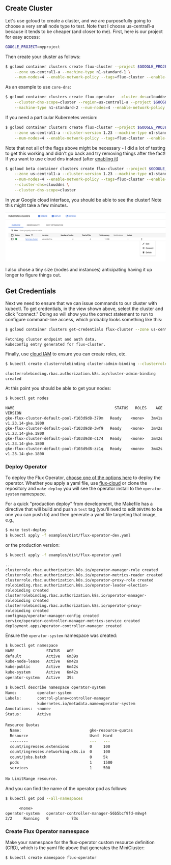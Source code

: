 ## Create Cluster

Let's use gcloud to create a cluster, and we are purposefully going to choose
a very small node type to test. Note that I choose us-central1-a because it tends
to be cheaper (and closer to me). First, here is our project for easy access:

```bash
GOOGLE_PROJECT=myproject
```

Then create your cluster as follows:

```bash
$ gcloud container clusters create flux-cluster --project $GOOGLE_PROJECT \
    --zone us-central1-a --machine-type n1-standard-1 \
    --num-nodes=4 --enable-network-policy --tags=flux-cluster --enable-intra-node-visibility
```

As an example to use `core-dns`:

```bash
$ gcloud container clusters create flux-operator --cluster-dns=clouddns \
    --cluster-dns-scope=cluster --region=us-central1-a --project $GOOGLE_PROJECT \
    --machine-type n1-standard-2 --num-nodes=4 --enable-network-policy --tags=flux-cluster --enable-intra-node-visibility
```

If you need a particular Kubernetes version:

```bash
$ gcloud container clusters create flux-cluster --project $GOOGLE_PROJECT \
    --zone us-central1-a --cluster-version 1.23 --machine-type n1-standard-1 \
    --num-nodes=4 --enable-network-policy --tags=flux-cluster --enable-intra-node-visibility
```

Note that not all of the flags above might be necessary - I did a lot of testing to get
this working and didn't go back and try removing things after the fact!
If you want to use cloud dns instead (after [enabling it](https://console.cloud.google.com/apis/library/dns.googleapis.com))

```bash
$ gcloud beta container clusters create flux-cluster --project $GOOGLE_PROJECT \
    --zone us-central1-a --cluster-version 1.23 --machine-type n1-standard-1 \
    --num-nodes=4 --enable-network-policy --tags=flux-cluster --enable-intra-node-visibility \
    --cluster-dns=clouddns \
    --cluster-dns-scope=cluster
```

In your Google cloud interface, you should be able to see the cluster! Note
this might take a few minutes.

![img/cluster.png](../img/cluster.png)

I also chose a tiny size (nodes and instances) anticipating having it up longer to figure things out.

## Get Credentials

Next we need to ensure that we can issue commands to our cluster with kubectl.
To get credentials, in the view shown above, select the cluster and click "connect."
Doing so will show you the correct statement to run to configure command-line access,
which probably looks something like this:

```bash
$ gcloud container clusters get-credentials flux-cluster --zone us-central1-a --project $GOOGLE_PROJECT
```
```console
Fetching cluster endpoint and auth data.
kubeconfig entry generated for flux-cluster.
```

Finally, use [cloud IAM](https://cloud.google.com/iam) to ensure you can create roles, etc.

```bash
$ kubectl create clusterrolebinding cluster-admin-binding --clusterrole cluster-admin --user $(gcloud config get-value core/account)
```
```console
clusterrolebinding.rbac.authorization.k8s.io/cluster-admin-binding created
```

At this point you should be able to get your nodes:

```bash
$ kubectl get nodes
```
```console
NAME                                            STATUS   ROLES    AGE     VERSION
gke-flux-cluster-default-pool-f103d9d8-379m   Ready    <none>   3m41s   v1.23.14-gke.1800
gke-flux-cluster-default-pool-f103d9d8-3wf9   Ready    <none>   3m42s   v1.23.14-gke.1800
gke-flux-cluster-default-pool-f103d9d8-c174   Ready    <none>   3m42s   v1.23.14-gke.1800
gke-flux-cluster-default-pool-f103d9d8-zz1q   Ready    <none>   3m42s   v1.23.14-gke.1800
```

### Deploy Operator

To deploy the Flux Operator, [choose one of the options here](https://flux-framework.org/flux-operator/getting_started/user-guide.html#production-install) to deploy the operator. Whether you apply a yaml file, use [flux-cloud](https://converged-computing.github.io/flux-cloud) or clone the repository and `make deploy` you will see the operator install to the `operator-system` namespace.

For a quick "production deploy" from development, the Makefile has a directive that will build and push a `test` tag (you'll need to edit `DEVIMG` to be one you can push to) and then generate a
yaml file targeting that image, e.g.,

```bash
$ make test-deploy
$ kubectl apply -f examples/dist/flux-operator-dev.yaml
```

or the production version:

```bash
$ kubectl apply -f examples/dist/flux-operator.yaml
```

```console
...
clusterrole.rbac.authorization.k8s.io/operator-manager-role created
clusterrole.rbac.authorization.k8s.io/operator-metrics-reader created
clusterrole.rbac.authorization.k8s.io/operator-proxy-role created
rolebinding.rbac.authorization.k8s.io/operator-leader-election-rolebinding created
clusterrolebinding.rbac.authorization.k8s.io/operator-manager-rolebinding created
clusterrolebinding.rbac.authorization.k8s.io/operator-proxy-rolebinding created
configmap/operator-manager-config created
service/operator-controller-manager-metrics-service created
deployment.apps/operator-controller-manager created
```

Ensure the `operator-system` namespace was created:

```bash
$ kubectl get namespace
NAME              STATUS   AGE
default           Active   6m39s
kube-node-lease   Active   6m42s
kube-public       Active   6m42s
kube-system       Active   6m42s
operator-system   Active   39s
```
```bash
$ kubectl describe namespace operator-system
Name:         operator-system
Labels:       control-plane=controller-manager
              kubernetes.io/metadata.name=operator-system
Annotations:  <none>
Status:       Active

Resource Quotas
  Name:                              gke-resource-quotas
  Resource                           Used  Hard
  --------                           ---   ---
  count/ingresses.extensions         0     100
  count/ingresses.networking.k8s.io  0     100
  count/jobs.batch                   0     5k
  pods                               1     1500
  services                           1     500

No LimitRange resource.
```

And you can find the name of the operator pod as follows:

```bash
$ kubectl get pod --all-namespaces
```
```console
      <none>
operator-system   operator-controller-manager-56b5bcf9fd-m8wg4               2/2     Running   0          73s
```

### Create Flux Operator namespace

Make your namespace for the flux-operator custom resource definition (CRD), which is the yaml file above that generates the MiniCluster:

```bash
$ kubectl create namespace flux-operator
```